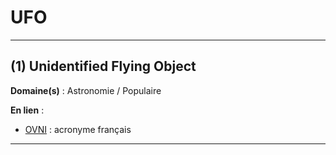 # UFO

--------------------

## (1) Unidentified Flying Object

**Domaine(s)** : Astronomie / Populaire

**En lien** :

+ [OVNI](../O/ovni.md) : acronyme français

--------------------